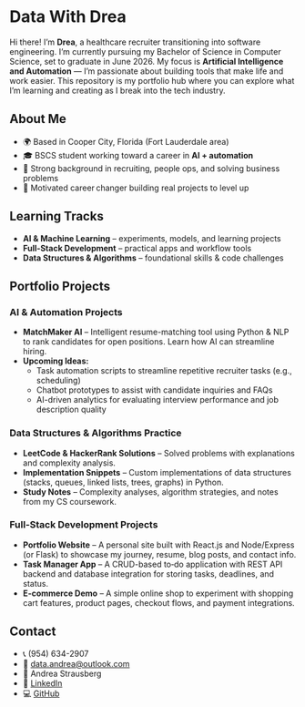 # Data With Drea  

Hi there! I’m **Drea**, a healthcare recruiter transitioning into software engineering. I’m currently pursuing my Bachelor of Science in Computer Science, set to graduate in June 2026. My focus is **Artificial Intelligence and Automation** — I’m passionate about building tools that make life and work easier. This repository is my portfolio hub where you can explore what I’m learning and creating as I break into the tech industry.  

## About Me  
- 🌍 Based in Cooper City, Florida (Fort Lauderdale area)  
- 🎓 BSCS student working toward a career in **AI + automation**  
- 💼 Strong background in recruiting, people ops, and solving business problems  
- 🚀 Motivated career changer building real projects to level up  

## Learning Tracks  
- **AI & Machine Learning** – experiments, models, and learning projects  
- **Full‑Stack Development** – practical apps and workflow tools  
- **Data Structures & Algorithms** – foundational skills & code challenges  

## Portfolio Projects  

### AI & Automation Projects  
- **MatchMaker AI** – Intelligent resume-matching tool using Python & NLP to rank candidates for open positions. Learn how AI can streamline hiring.  
- **Upcoming Ideas:**  
  - Task automation scripts to streamline repetitive recruiter tasks (e.g., scheduling)  
  - Chatbot prototypes to assist with candidate inquiries and FAQs  
  - AI-driven analytics for evaluating interview performance and job description quality  

### Data Structures & Algorithms Practice  
- **LeetCode & HackerRank Solutions** – Solved problems with explanations and complexity analysis.  
- **Implementation Snippets** – Custom implementations of data structures (stacks, queues, linked lists, trees, graphs) in Python.  
- **Study Notes** – Complexity analyses, algorithm strategies, and notes from my CS coursework.  

### Full‑Stack Development Projects  
- **Portfolio Website** – A personal site built with React.js and Node/Express (or Flask) to showcase my journey, resume, blog posts, and contact info.  
- **Task Manager App** – A CRUD-based to‑do application with REST API backend and database integration for storing tasks, deadlines, and status.  
- **E‑commerce Demo** – A simple online shop to experiment with shopping cart features, product pages, checkout flows, and payment integrations.  

## Contact  
- 📞 (954) 634-2907  
- 📧 data.andrea@outlook.com  
- 👤 Andrea Strausberg  
- 💼 [LinkedIn](https://linkedin.com/in/andreaconnects)  
- 💻 [GitHub](https://github.com/DataWithDrea)
